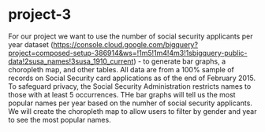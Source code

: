 # project-3

For our project we want to use the number of social security applicants per year dataset (https://console.cloud.google.com/bigquery?project=composed-setup-386914&ws=!1m5!1m4!4m3!1sbigquery-public-data!2susa_names!3susa_1910_current) -  to generate bar graphs, a choropleth map, and other tables.  All data are from a 100% sample of records on Social Security card applications as of the end of February 2015.  To safeguard privacy, the Social Security Administration restricts names to those with at least 5 occurrences. 
THe bar graphs will tell us the most popular names per year based on the numher of social security applicants.
We will create the choropleth map to allow users to filter by gender and year to see the most popular names. 
